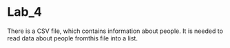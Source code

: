 # Lab_4
There is a CSV file, which contains information about people. It is needed to read data about people fromthis file into a list.
